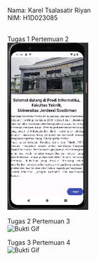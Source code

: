 Nama: Karel Tsalasatir Riyan<br>
NIM: H1D023085<br><br>

Tugas 1 Pertemuan 2<br>
![Screenshot Aplikasi Saya](ss_bukti.png)<br>

Tugas 2 Pertemuan 3<br>
![Bukti Gif](Screen_recording_20250924_085308.gif)<br>

Tugas 3 Pertemuan 4<br>
![Bukti Gif](Screen_recording_20250924_085308.gif)<br>
